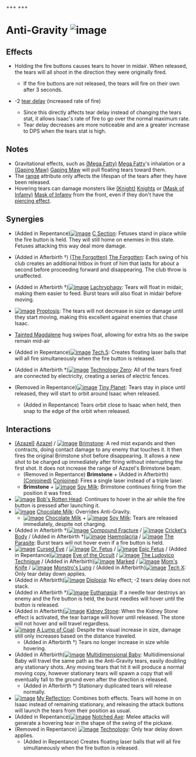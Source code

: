 +++
+++

 # Anti-Gravity ![image](/image/Anti-Gravity.png) 


Effects
---------


* Holding the fire buttons causes tears to hover in midair. When released, the tears will all shoot in the direction they were originally fired.
	+ If the fire buttons are not released, the tears will fire on their own after 3 seconds.


* -2 [tear delay](/wiki/Tear_delay "Tear delay") (increased rate of fire)
	+ Since this directly affects tear delay instead of changing the tears stat, it allows Isaac's rate of fire to go over the normal maximum rate.
	+ Tear delay decreases are more noticeable and are a greater increase to DPS when the tears stat is high.


  




Notes
-------


* Gravitational effects, such as [(Mega Fatty)](/wiki/Mega_Fatty "Mega Fatty") [Mega Fatty](/wiki/Mega_Fatty "Mega Fatty")'s inhalation or a [(Gaping Maw)](/wiki/Stone_Grimace#Gaping_Maw "Gaping Maw") [Gaping Maw](/wiki/Stone_Grimace#Gaping_Maw "Stone Grimace") will pull floating tears toward them.
* The [range](/wiki/Range "Range") attribute only affects the lifespan of the tears after they have been released.
* Hovering tears can damage monsters like [(Knight)](/wiki/Knight "Knight") [Knights](/wiki/Knight "Knight") or [(Mask of Infamy)](/wiki/Mask_of_Infamy "Mask of Infamy") [Mask of Infamy](/wiki/Mask_of_Infamy "Mask of Infamy") from the front, even if they don't have the [piercing effect](/wiki/Piercing_tears "Piercing tears").


Synergies
-----------


* (Added in Repentance)[![image](/image/C_Section.png)](/wiki/C_Section "C Section") [C Section](/wiki/C_Section "C Section"): Fetuses stand in place while the fire button is held. They will still home on enemies in this state. Fetuses attacking this way deal more damage.


* (Added in Afterbirth †)  [(The Forgotten)](/wiki/The_Forgotten "The Forgotten") [The Forgotten](/wiki/The_Forgotten "The Forgotten"): Each swing of his club creates an additional hitbox in front of him that lasts for about a second before proceeding forward and disappearing. The club throw is unaffected.
* (Added in Afterbirth †)[![image](/image/Lachryphagy.png)](/wiki/Lachryphagy "Lachryphagy") [Lachryphagy](/wiki/Lachryphagy "Lachryphagy"): Tears will float in midair, making them easier to feed. Burst tears will also float in midair before moving.
* [![image](/image/Proptosis.png)](/wiki/Proptosis "Proptosis") [Proptosis](/wiki/Proptosis "Proptosis"): The tears will not decrease in size or damage until they start moving, making this excellent against enemies that chase Isaac.
* [Tainted Magdalene](/wiki/Tainted_Magdalene "Tainted Magdalene") hug swipes float, allowing for extra hits as the swipe remain mid-air
* (Added in Repentance)[![image](/image/Tech.5.png)](/wiki/Tech.5 "Tech.5") [Tech.5](/wiki/Tech.5 "Tech.5"): Creates floating laser balls that will all fire simultaneously when the fire button is released.
* (Added in Afterbirth †)[![image](/image/Technology_Zero.png)](/wiki/Technology_Zero "Technology Zero") [Technology Zero](/wiki/Technology_Zero "Technology Zero"): All of the tears fired are connected by electricity, creating a series of electric fences.
* (Removed in Repentance)[![image](/image/Tiny_Planet.png)](/wiki/Tiny_Planet "Tiny Planet") [Tiny Planet](/wiki/Tiny_Planet "Tiny Planet"): Tears stay in place until released, they will start to orbit around Isaac when released.
	+ (Added in Repentance) Tears orbit close to Isaac when held, then snap to the edge of the orbit when released.


Interactions
--------------


* [(Azazel)](/wiki/Azazel "Azazel") [Azazel](/wiki/Azazel "Azazel") / [![image](/image/Brimstone.png)](/wiki/Brimstone "Brimstone") [Brimstone](/wiki/Brimstone "Brimstone"): A red mist expands and then contracts, doing contact damage to any enemy that touches it. It then fires the original Brimstone shot before disappearing. It allows a new shot to be charged up immediately after firing without interrupting the first shot. It does not increase the range of Azazel's Brimstone beam.
	+ (Removed in Repentance) **Brimstone** + (Added in Afterbirth)[(Conjoined)](/wiki/Conjoined "Conjoined") [Conjoined](/wiki/Conjoined "Conjoined"): Fires a single laser instead of a triple laser.
	+ **Brimstone** + [![image](/image/Soy_Milk.png)](/wiki/Soy_Milk "Soy Milk") [Soy Milk](/wiki/Soy_Milk "Soy Milk"): Brimstone continues firing from the position it was fired.
* [![image](/image/Bob%27s_Rotten_Head.png)](/wiki/Bob%27s_Rotten_Head "Bob's Rotten Head") [Bob's Rotten Head](/wiki/Bob%27s_Rotten_Head "Bob's Rotten Head"): Continues to hover in the air while the fire button is pressed after launching it.
* [![image](/image/Chocolate_Milk.png)](/wiki/Chocolate_Milk "Chocolate Milk") [Chocolate Milk](/wiki/Chocolate_Milk "Chocolate Milk"): Overrides Anti-Gravity.
	+ [![image](/image/Chocolate_Milk.png)](/wiki/Chocolate_Milk "Chocolate Milk") [Chocolate Milk](/wiki/Chocolate_Milk "Chocolate Milk") + [![image](/image/Soy_Milk.png)](/wiki/Soy_Milk "Soy Milk") [Soy Milk](/wiki/Soy_Milk "Soy Milk"): Tears are released immediately, despite not charging.
* (Added in Afterbirth †)[![image](/image/Compound_Fracture.png)](/wiki/Compound_Fracture "Compound Fracture") [Compound Fracture](/wiki/Compound_Fracture "Compound Fracture") / [![image](/image/Cricket%27s_Body.png)](/wiki/Cricket%27s_Body "Cricket's Body") [Cricket's Body](/wiki/Cricket%27s_Body "Cricket's Body") / (Added in Afterbirth †)[![image](/image/Haemolacria.png)](/wiki/Haemolacria "Haemolacria") [Haemolacria](/wiki/Haemolacria "Haemolacria") / [![image](/image/The_Parasite.png)](/wiki/The_Parasite "The Parasite") [The Parasite](/wiki/The_Parasite "The Parasite"): Burst tears will not hover even if a fire button is held.
* [![image](/image/Cursed_Eye.png)](/wiki/Cursed_Eye "Cursed Eye") [Cursed Eye](/wiki/Cursed_Eye "Cursed Eye") / [![image](/image/Dr._Fetus.png)](/wiki/Dr._Fetus "Dr. Fetus") [Dr. Fetus](/wiki/Dr._Fetus "Dr. Fetus") / [![image](/image/Epic_Fetus.png)](/wiki/Epic_Fetus "Epic Fetus") [Epic Fetus](/wiki/Epic_Fetus "Epic Fetus") / (Added in Repentance)[![image](/image/Eye_of_the_Occult.png)](/wiki/Eye_of_the_Occult "Eye of the Occult") [Eye of the Occult](/wiki/Eye_of_the_Occult "Eye of the Occult") / [![image](/image/The_Ludovico_Technique.png)](/wiki/The_Ludovico_Technique "The Ludovico Technique") [The Ludovico Technique](/wiki/The_Ludovico_Technique "The Ludovico Technique") / (Added in Afterbirth)[![image](/image/Marked.png)](/wiki/Marked "Marked") [Marked](/wiki/Marked "Marked") / [![image](/image/Mom%27s_Knife.png)](/wiki/Mom%27s_Knife "Mom's Knife") [Mom's Knife](/wiki/Mom%27s_Knife "Mom's Knife") / [![image](/image/Monstro%27s_Lung.png)](/wiki/Monstro%27s_Lung "Monstro's Lung") [Monstro's Lung](/wiki/Monstro%27s_Lung "Monstro's Lung") / (Added in Afterbirth)[![image](/image/Tech_X.png)](/wiki/Tech_X "Tech X") [Tech X](/wiki/Tech_X "Tech X"): Only tear delay down applies.
* (Added in Afterbirth)[![image](/image/Diplopia.png)](/wiki/Diplopia "Diplopia") [Diplopia](/wiki/Diplopia "Diplopia"): No effect; -2 tears delay does not stack.
* (Added in Afterbirth †)[![image](/image/Euthanasia.png)](/wiki/Euthanasia "Euthanasia") [Euthanasia](/wiki/Euthanasia "Euthanasia"): If a needle tear destroys an enemy and the fire button is held, the burst needles will hover until the button is released.
* (Added in Afterbirth)[![image](/image/Kidney_Stone.png)](/wiki/Kidney_Stone "Kidney Stone") [Kidney Stone](/wiki/Kidney_Stone "Kidney Stone"): When the Kidney Stone effect is activated, the tear barrage will hover until released. The stone will not hover and will travel regardless.
* [![image](/image/A_Lump_of_Coal.png)](/wiki/A_Lump_of_Coal "A Lump of Coal") [A Lump of Coal](/wiki/A_Lump_of_Coal "A Lump of Coal"): Despite the visual increase in size, damage still only increases based on the distance traveled.
	+ (Added in Afterbirth †) Tears no longer increase in size while hovering.
* (Added in Afterbirth)[![image](/image/Multidimensional_Baby.png)](/wiki/Multidimensional_Baby "Multidimensional Baby") [Multidimensional Baby](/wiki/Multidimensional_Baby "Multidimensional Baby"): Multidimensional Baby will travel the same path as the Anti-Gravity tears, easily doubling any stationary shots. Any moving tears that hit it will produce a normal moving copy, however stationary tears will spawn a copy that will eventually fall to the ground even after the direction is released.
	+ (Added in Afterbirth †) Stationary duplicated tears will release normally.
* [![image](/image/My_Reflection.png)](/wiki/My_Reflection "My Reflection") [My Reflection](/wiki/My_Reflection "My Reflection"): Combines both effects. Tears will home in on Isaac instead of remaining stationary, and releasing the attack buttons will launch the tears from their position as usual.
* (Added in Repentance)[![image](/image/Notched_Axe.png)](/wiki/Notched_Axe "Notched Axe") [Notched Axe](/wiki/Notched_Axe "Notched Axe"): Melee attacks will generate a hovering tear in the shape of the swing of the pickaxe.
* (Removed in Repentance) [![image](/image/Technology.png)](/wiki/Technology "Technology") [Technology](/wiki/Technology "Technology"): Only tear delay down applies.
	+ (Added in Repentance) Creates floating laser balls that will all fire simultaneously when the fire button is released.


